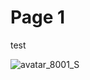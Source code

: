 # Page 1

test


![avatar_8001_S](https://github.com/lusshao/GtiBookSync/assets/38729399/fa398146-e443-460f-afb5-80d1ac4c562a)
